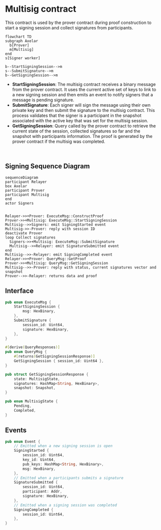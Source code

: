 # Multisig contract

This contract is used by the prover contract during proof construction to start a signing session and collect signatures from participants.

```mermaid
flowchart TD
subgraph Axelar
  b[Prover]
  m[Multisig]
end
s[Signer worker]

b--StartSigningSession-->m
s--SubmitSignature-->m
b--GetSigningSession-->m
```

- **StartSigningSession**: The multisig contract receives a binary message from the prover contract. It uses the current active set of keys to link to a new signing session and then emits an event to notify signers that a message is pending signature.
- **SubmitSignature**: Each signer will sign the message using their own private key and then submit the signature to the multisig contract. This process validates that the signer is a participant in the snapshot associated with the active key that was set for the multisig session.
- **GetSigningSession**: Query called by the prover contract to retrieve the current state of the session, collected signatures so far and the snapshot with participants information. The proof is generated by the prover contract if the multisig was completed.

<br>

## Signing Sequence Diagram

```mermaid
sequenceDiagram
participant Relayer
box Axelar
participant Prover
participant Multisig
end
actor Signers


Relayer->>+Prover: ExecuteMsg::ConstructProof
Prover->>+Multisig: ExecuteMsg::StartSigningSession
Multisig-->>Signers: emit SigningStarted event
Multisig->>-Prover: reply with session ID
deactivate Prover
loop Collect signatures
  Signers->>+Multisig: ExecuteMsg::SubmitSignature
  Multisig-->>Relayer: emit SignatureSubmitted event
end
Multisig-->>-Relayer: emit SigningCompleted event
Relayer->>+Prover: QueryMsg::GetProof
Prover->>+Multisig: QueryMsg::GetSigningSession
Multisig-->>-Prover: reply with status, current signatures vector and snapshot
Prover-->>-Relayer: returns data and proof

```

## Interface

```Rust
pub enum ExecuteMsg {
    StartSigningSession {
        msg: HexBinary,
    },
    SubmitSignature {
        session_id: Uint64,
        signature: HexBinary,
    },
}

#[derive(QueryResponses)]
pub enum QueryMsg {
    #[returns(GetSigningSessionResponse)]
    GetSigningSession { session_id: Uint64 },
}

pub struct GetSigningSessionResponse {
    state: MultisigState,
    signatures: HashMap<String, HexBinary>,
    snapshot: Snapshot,
}

pub enum MultisigState {
    Pending,
    Completed,
}
```

## Events

```Rust
pub enum Event {
    // Emitted when a new signing session is open
    SigningStarted {
        session_id: Uint64,
        key_id: Uint64,
        pub_keys: HashMap<String, HexBinary>,
        msg: HexBinary,
    },
    // Emitted when a participants submits a signature
    SignatureSubmitted {
        session_id: Uint64,
        participant: Addr,
        signature: HexBinary,
    },
    // Emitted when a signing session was completed
    SigningCompleted {
        session_id: Uint64,
    },
}
```
